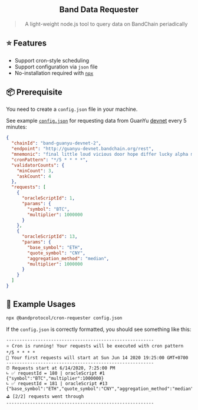  <div align="center">
 <!-- <img align="center" width="180" src="https://i.imgur.com/62VsVXD.png" /> -->
  <h2>Band Data Requester</h2>
  <blockquote>A light-weight node.js tool to query data on BandChain periadically</blockquote>
</div>

## ⭐️ Features

- Support cron-style scheduling
- Support configuration via `json` file
- No-installation required with [`npx`](https://www.npmjs.com/package/npx)

## 📦 Prerequisite

You need to create a `config.json` file in your machine.

See example [`config.json`](./config.js) for requesting data from GuanYu [devnet](https://guanyu-devnet.cosmoscan.io/) every 5 minutes:

```json
{
  "chainId": "band-guanyu-devnet-2",
  "endpoint": "http://guanyu-devnet.bandchain.org/rest",
  "mnemonic": "final little loud vicious door hope differ lucky alpha morning clog oval milk repair off course indicate stumble remove nest position journey throw crane",
  "cronPattern": "*/5 * * * *",
  "validatorCounts": {
    "minCount": 3,
    "askCount": 4
  },
  "requests": [
    {
      "oracleScriptId": 1,
      "params": {
        "symbol": "BTC",
        "multiplier": 1000000
      }
    },
    {
      "oracleScriptId": 13,
      "params": {
        "base_symbol": "ETH",
        "quote_symbol": "CNY",
        "aggregation_method": "median",
        "multiplier": 1000000
      }
    }
  ]
}
```

## 💎 Example Usages

```bash
npx @bandprotocol/cron-requester config.json
```

If the `config.json` is correctly formatted, you should see something like this:

```
--------------------------------------------------------
⭐️ Cron is running! Your requests will be executed with cron pattern */5 * * * *
📆 Your first requests will start at Sun Jun 14 2020 19:25:00 GMT+0700
--------------------------------------------------------
⏰ Requests start at 6/14/2020, 7:25:00 PM
∟ ✅ requestId = 180 | oracleScript #1 {"symbol":"BTC","multiplier":1000000}
∟ ✅ requestId = 181 | oracleScript #13 {"base_symbol":"ETH","quote_symbol":"CNY","aggregation_method":"median","multiplier":1000000}
⛳️ [2/2] requests went through
--------------------------------------------------------
```
